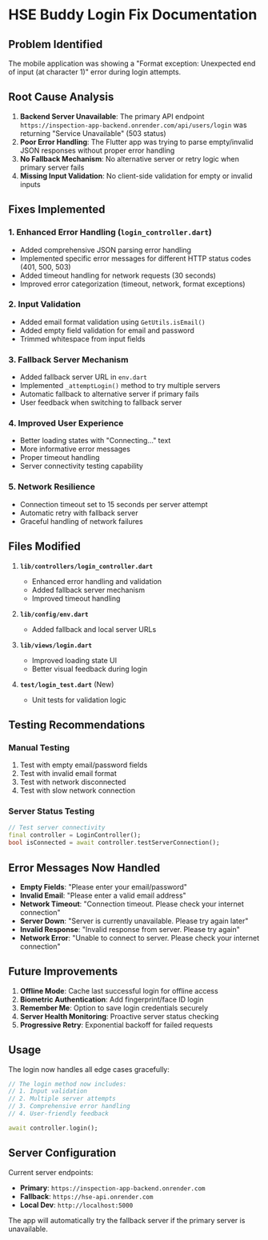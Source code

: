 # HSE Buddy Login Fix Documentation

## Problem Identified
The mobile application was showing a "Format exception: Unexpected end of input (at character 1)" error during login attempts.

## Root Cause Analysis
1. **Backend Server Unavailable**: The primary API endpoint `https://inspection-app-backend.onrender.com/api/users/login` was returning "Service Unavailable" (503 status)
2. **Poor Error Handling**: The Flutter app was trying to parse empty/invalid JSON responses without proper error handling
3. **No Fallback Mechanism**: No alternative server or retry logic when primary server fails
4. **Missing Input Validation**: No client-side validation for empty or invalid inputs

## Fixes Implemented

### 1. Enhanced Error Handling (`login_controller.dart`)
- Added comprehensive JSON parsing error handling
- Implemented specific error messages for different HTTP status codes (401, 500, 503)
- Added timeout handling for network requests (30 seconds)
- Improved error categorization (timeout, network, format exceptions)

### 2. Input Validation
- Added email format validation using `GetUtils.isEmail()`
- Added empty field validation for email and password
- Trimmed whitespace from input fields

### 3. Fallback Server Mechanism
- Added fallback server URL in `env.dart`
- Implemented `_attemptLogin()` method to try multiple servers
- Automatic fallback to alternative server if primary fails
- User feedback when switching to fallback server

### 4. Improved User Experience
- Better loading states with "Connecting..." text
- More informative error messages
- Proper timeout handling
- Server connectivity testing capability

### 5. Network Resilience
- Connection timeout set to 15 seconds per server attempt
- Automatic retry with fallback server
- Graceful handling of network failures

## Files Modified

1. **`lib/controllers/login_controller.dart`**
   - Enhanced error handling and validation
   - Added fallback server mechanism
   - Improved timeout handling

2. **`lib/config/env.dart`**
   - Added fallback and local server URLs

3. **`lib/views/login.dart`**
   - Improved loading state UI
   - Better visual feedback during login

4. **`test/login_test.dart`** (New)
   - Unit tests for validation logic

## Testing Recommendations

### Manual Testing
1. Test with empty email/password fields
2. Test with invalid email format
3. Test with network disconnected
4. Test with slow network connection

### Server Status Testing
```dart
// Test server connectivity
final controller = LoginController();
bool isConnected = await controller.testServerConnection();
```

## Error Messages Now Handled

- **Empty Fields**: "Please enter your email/password"
- **Invalid Email**: "Please enter a valid email address"
- **Network Timeout**: "Connection timeout. Please check your internet connection"
- **Server Down**: "Server is currently unavailable. Please try again later"
- **Invalid Response**: "Invalid response from server. Please try again"
- **Network Error**: "Unable to connect to server. Please check your internet connection"

## Future Improvements

1. **Offline Mode**: Cache last successful login for offline access
2. **Biometric Authentication**: Add fingerprint/face ID login
3. **Remember Me**: Option to save login credentials securely
4. **Server Health Monitoring**: Proactive server status checking
5. **Progressive Retry**: Exponential backoff for failed requests

## Usage

The login now handles all edge cases gracefully:

```dart
// The login method now includes:
// 1. Input validation
// 2. Multiple server attempts
// 3. Comprehensive error handling
// 4. User-friendly feedback

await controller.login();
```

## Server Configuration

Current server endpoints:
- **Primary**: `https://inspection-app-backend.onrender.com`
- **Fallback**: `https://hse-api.onrender.com`
- **Local Dev**: `http://localhost:5000`

The app will automatically try the fallback server if the primary server is unavailable.

